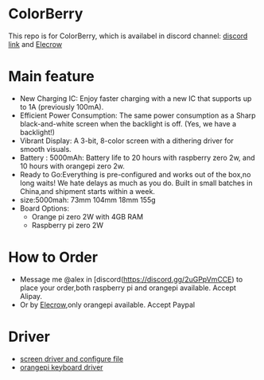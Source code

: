 # ColorBerry
This repo is for ColorBerry, which is availabel in discord channel: [discord link](https://discord.gg/2uGPpVmCCE) and [Elecrow](https://www.elecrow.com/colorberry.html)

# Main feature
* New Charging IC: Enjoy faster charging with a new IC that supports up to 1A (previously 100mA).
* Efficient Power Consumption: The same power consumption as a Sharp black-and-white screen when the backlight is off. (Yes, we have a backlight!)
* Vibrant Display: A 3-bit, 8-color screen with a dithering driver for smooth visuals.
* Battery : 5000mAh: Battery life to 20 hours with raspberry zero 2w, and 10 hours with orangepi zero 2w.
* Ready to Go:Everything is pre-configured and works out of the box,no long waits! We hate delays as much as you do. Built in small batches in China,and shipment starts within a week.
* size:5000mah: 73mm 104mm 18mm 155g
* Board Options:
    * Orange pi zero 2W with 4GB RAM
    * Raspberry pi zero 2W
# How to Order
  * Message me @alex in [discord(https://discord.gg/2uGPpVmCCE) to place your order,both raspberry pi and orangepi available. Accept Alipay.
  * Or by [Elecrow](https://www.elecrow.com/colorberry.html),only orangepi available. Accept Paypal

# Driver
* [screen driver and configure file](https://github.com/hyphenlee/jdi-drm-rpi)
* [orangepi keyboard driver](https://github.com/hyphenlee/beepy-kbd-orangepi)
